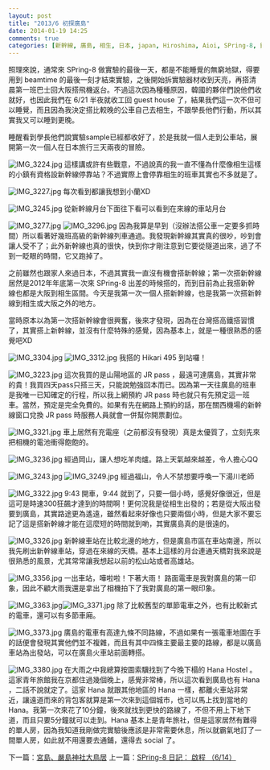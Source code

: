 ```yaml
---
layout: post
title: "2013/6 初探廣島"
date: 2014-01-19 14:25
comments: true
categories: [新幹線, 廣島, 相生, 日本, japan, Hiroshima, Aioi, SPring-8, 鐵道]
---
```

照理來說，通常來 SPring-8 做實驗的最後一天，都是不能睡覺的無窮地獄，得要用到 beamtime 的最後一刻才結束實驗，之後開始拆實驗器材收到天亮，再搭清晨第一班巴士回大阪搭飛機返台。不過這次因為種種原因，韓國的夥伴們說他們收就好，也因此我們在 6/21 半夜就收工回 guest house 了，結果我們這一次不但可以睡覺，而且因為我決定搭比較晚的公車自己去相生，不跟學長他們行動，所以其實我又可以睡到更晚。

睡醒看到學長他們說實驗sample已經都收好了，於是我就一個人走到公車站，展開第一次一個人在日本旅行三天兩夜的冒險。

![IMG_3224.jpg](/assets/img/ppRH3abSIG1XCzzaoxTQ_IMG_3224.jpg)
這樣講或許有些戰意，不過說真的我一直不懂為什麼像相生這樣的小鎮有資格設新幹線停靠站？不過實際上會停靠相生的班車其實也不多就是了。

<!--more-->

![IMG_3227.jpg](/assets/img/0Ll6Q1vlTiu7sb57Az89_IMG_3227.jpg)
每次看到都讓我想到小蘭XD

![IMG_3245.jpg](/assets/img/JXu9fipgQZql75HittT7_IMG_3245.jpg)
從新幹線月台下面往下看可以看到在來線的車站月台

![IMG_3277.jpg](/assets/img/h5xSnBNyQcChKAaAy42T_IMG_3277.jpg)
![IMG_3296.jpg](/assets/img/YD0KI4ypRAKB7qe88dlw_IMG_3296.jpg)
因為我算是早到（沒辦法搭公車一定要多抓時間）所以看著好幾班高級的新幹線列車通過。我發現新幹線其實真的很吵，吵到會讓人受不了；此外新幹線也真的很快，快到你才剛注意到它要從隧道出來，過了不到一眨眼的時間，它又跑掉了。

之前雖然也跟家人來過日本，不過其實我一直沒有機會搭新幹線；第一次搭新幹線居然是2012年年底第一次來 SPring-8 出差的時候搭的，而到目前為止我搭新幹線也都是大阪到相生區間。今天是我第一次一個人搭新幹線，也是我第一次搭新幹線到相生或大阪之外的地方。

當時原本以為第一次搭新幹線會很興奮，後來才發現，因為在台灣搭高鐵搭習慣了，其實搭上新幹線，並沒有什麼特殊的感覺，因為基本上，就是一種很熟悉的感覺吧XD

![IMG_3304.jpg](/assets/img/u70awBEbSfWuywq7NZY5_IMG_3304.jpg)
![IMG_3312.jpg](/assets/img/wAOOWVJTMSuGIMI9SDk7_IMG_3312.jpg)
我搭的 Hikari 495 到站囉！

![IMG_3223.jpg](/assets/img/aAPIrSQqR5ymTTtYh7Er_IMG_3223.jpg)
這次我買的是山陽地區的 JR pass ，最遠可達廣島，其實非常的貴！我買四天pass只搭三天，只能說勉強回本而已。因為第一天往廣島的班車是我唯一已知確定的行程，所以我上網預約 JR pass 時也就只有先預定這一班車。當然，預定是完全免費的。如果有先在網路上預約的話，那在關西機場的新幹線窗口兌換 JR pass 時服務人員就會一併幫你開票劃位。

![IMG_3321.jpg](/assets/img/d1BFPhj9S0e6h4Ml8JD5_IMG_3321.jpg)
車上居然有充電座（之前都沒有發現）真是太優質了，立刻先來把相機的電池衝得飽飽的。

![IMG_3236.jpg](/assets/img/k1qyWQviRXuZ6rWSFuR3_IMG_3236.jpg)
經過岡山，讓人想吃羊肉爐。路上天氣越來越差，令人擔心QQ

![IMG_3243.jpg](/assets/img/VqNGeCDiReqGBRNSCFlY_IMG_3243.jpg)
![IMG_3249.jpg](/assets/img/CPXAe3MnSAyKhjveqhvm_IMG_3249.jpg)
經過福山，令人不禁想要呼喚一下湯川老師

![IMG_3322.jpg](/assets/img/cGP5Mj3zQTGkSGzRRP84_IMG_3322.jpg)
9:43 開車，9:44 就到了，只要一個小時，感覺好像很近，但是這可是時速300狂飆才達到的時間啊！更何況我是從相生出發的；若是從大阪出發要到廣島，其實路途更為遙遠，雖然看起來好像也只要兩個小時，但是大家不要忘記了這是搭新幹線才能在這麼短的時間就到喲，其實廣島真的是很遠的。

![IMG_3326.jpg](/assets/img/m4oZoZY3ShKe8ST4y0tN_IMG_3326.jpg)
新幹線車站在比較北邊的地方，但是廣島市區在車站南邊，所以我先刷出新幹線車站，穿過在來線的天橋。基本上這樣的月台連通天橋對我來說是很熟悉的風景，尤其常常讓我想起以前的松山站或者高雄站。

![IMG_3356.jpg](/assets/img/PS8RReATHWyzdHblQBmg_IMG_3356.jpg)
一出車站，嘩啦啦！下著大雨！
路面電車是我對廣島的第一印象，因此不顧大雨我還是拿出了相機拍下了我對廣島的第一眼印象。

![IMG_3363.jpg](/assets/img/gvA8HX57SReKxQSMPZPY_IMG_3363.jpg)![IMG_3371.jpg](/assets/img/KKwFNu5CQeiHFiTv7b0u_IMG_3371.jpg)
除了比較舊型的單節電車之外，也有比較新式的電車，還可以有多節車廂。

![IMG_3373.jpg](/assets/img/EMe0sB1TEy6ODuGHPUtT_IMG_3373.jpg)
廣島的電車有高達九條不同路線，不過如果有一張電車地圖在手的話便會發現其實他們並不複雜，而且有其中四條主要最主要的路線，都是以廣島車站為出發站，可以在廣島火車站前面轉搭。

![IMG_3380.jpg](/assets/img/PQEE3vbTOypd2xGtNJzQ_IMG_3380.jpg)
在大雨之中我總算按圖索驥找到了今晚下榻的 Hana Hostel 。這家青年旅館我在京都住過幾個晚上，感覺非常棒，所以這次看到廣島也有 Hana ，二話不說就定了。這家 Hana 就跟其他地區的 Hana 一樣，都離火車站非常近，讓遠道而來的背包客就算是第一次來到這個城市，也可以馬上找到當地的 Hana。我第一次來花了10分鐘，後來就找到更快的路線了，不但不用上下地下道，而且只要5分鐘就可以走到。Hana 基本上是青年旅社，但是這家居然有難得的單人房，因為我知道我剛做完實驗後應該是非常需要休息，所以就霸氣地訂了一間單人房，如此就不用還要去通鋪，還得去 social 了。

下一篇：[宮島、嚴島神社大鳥居](http://nan.logdown.com/post/2014/01/21/2013-june-hiroshima-ferries-miyajima-cable-car-and-itsukushima-shrine "2013/6 廣島：渡輪、宮島、嚴島神社大鳥居")
上一篇：[SPring-8 日記： 啟程 （6/14）](http://nan.logdown.com/post/2013/07/13/spring-8-diary-beginning-of-experiment "SPring-8 日記： 啟程 （6/14）")

